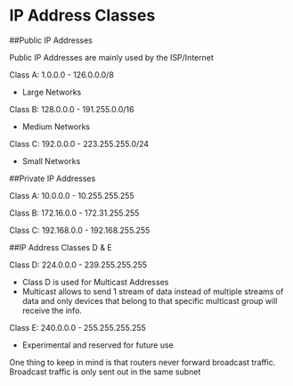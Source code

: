 # IP Address Classes

##Public IP Addresses

Public IP Addresses are mainly used by the ISP/Internet

Class A: 1.0.0.0 - 126.0.0.0/8
  - Large Networks

Class B: 128.0.0.0 - 191.255.0.0/16
  - Medium Networks

Class C: 192.0.0.0 - 223.255.255.0/24
  - Small Networks

##Private IP Addresses

Class A: 10.0.0.0 - 10.255.255.255

Class B: 172.16.0.0 - 172.31.255.255

Class C: 192.168.0.0 - 192.168.255.255

##IP Address Classes D & E

Class D: 224.0.0.0 - 239.255.255.255
  - Class D is used for Multicast Addresses
  - Multicast allows to send 1 stream of data instead of multiple streams of data and only devices that belong to that specific multicast group will receive the info.

Class E: 240.0.0.0 - 255.255.255.255
  - Experimental and reserved for future use

One thing to keep in mind is that routers never forward broadcast traffic.
Broadcast traffic is only sent out in the same subnet
